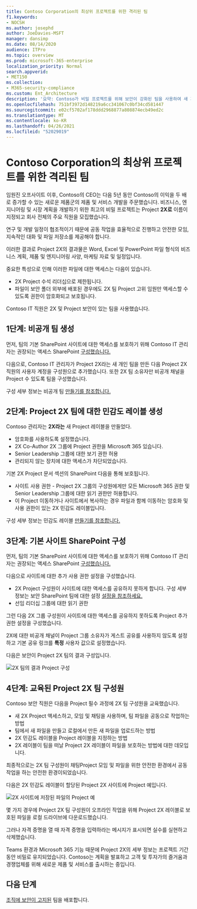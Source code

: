 ```yaml
---
title: Contoso Corporation의 최상위 프로젝트를 위한 격리된 팀
f1.keywords:
- NOCSH
ms.author: josephd
author: JoeDavies-MSFT
manager: dansimp
ms.date: 08/14/2020
audience: ITPro
ms.topic: overview
ms.prod: microsoft-365-enterprise
localization_priority: Normal
search.appverid:
- MET150
ms.collection:
- M365-security-compliance
ms.custom: Ent_Architecture
description: '요약: Contoso가 비밀 프로젝트를 위해 보안이 강화된 팀을 사용하여 새 제품 및 서비스 제품군을 개발하는 방법을 설명하는 방법을 설명하는 문서입니다.'
ms.openlocfilehash: 751bf3972d148219a6cc341067c0bf34cd581447
ms.sourcegitcommit: e02cf5702af178ddd2968877a808874ecb49ed2c
ms.translationtype: MT
ms.contentlocale: ko-KR
ms.lasthandoff: 04/26/2021
ms.locfileid: "52029019"
---
```

# <a name="isolated-team-for-a-top-secret-project-of-the-contoso-corporation"></a>Contoso Corporation의 최상위 프로젝트를 위한 격리된 팀

임원진 오프사이트 이후, Contoso의 CEO는 다음 5년 동안 Contoso의 이익을 두 배로 증가할 수 있는 새로운 제품군의 제품 및 서비스 개발을 주문했습니다. 비즈니스, 엔지니어링 및 시장 계획을 개발하기 위한 최고의 비밀 프로젝트는 Project **2X로** 이름이 지정되고 회사 전체의 주요 직원을 모집했습니다. 

연구 및 개발 일정이 협조적이기 때문에 공동 작업을 효율적으로 진행하고 안전한 모임, 지속적인 대화 및 파일 저장소를 제공해야 합니다.

이러한 결과로 Project 2X의 결과물은 Word, Excel 및 PowerPoint 파일 형식의 비즈니스 계획, 제품 및 엔지니어링 사양, 마케팅 자료 및 일정입니다. 

중요한 특성으로 인해 이러한 파일에 대한 액세스는 다음이 있습니다.

- 2X Project 수석 리더십으로 제한됩니다.
- 파일이 보안 폴더 외부에 배포된 경우에도 2X 팀 Project 고위 임원만 액세스할 수 있도록 권한이 암호화되고 보호됩니다.

Contoso IT 직원은 2X 및 Project 보안이 있는 팀을 사용했습니다. [](secure-teams-security-isolation.md)

## <a name="step-1-created-a-private-team"></a>1단계: 비공개 팀 생성

먼저, 팀의 기본 SharePoint 사이트에 대한 액세스를 보호하기 위해 Contoso IT 관리자는 권장되는 액세스 SharePoint [구성했습니다.](../security/office-365-security/sharepoint-file-access-policies.md)

다음으로, Contoso IT 관리자가 Project 2X라는 새 개인 팀을 만든 다음 Project 2X 직원의 사용자 계정을 구성원으로 추가했습니다. 또한 2X 팀 소유자만 비공개 채널을 Project 수 있도록 팀을 구성했습니다.

구성 세부 정보는 비공개 팀 [만들기를 참조합니다.](secure-teams-security-isolation.md#create-a-private-team)

## <a name="step-2-created-a-sensitivity-label-for-the-project-2x-team"></a>2단계: Project 2X 팀에 대한 민감도 레이블 생성

Contoso 관리자는 **2X라는** 새 Project 레이블을 만들었다.

- 암호화를 사용하도록 설정했습니다.
- 2X Co-Author 2X 그룹에 Project 권한을 Microsoft 365 있습니다.
- Senior Leadership 그룹에 대한 보기 권한 허용
- 관리되지 않는 장치에 대한 액세스가 차단되었습니다.

기본 2X Project 문서 섹션의 SharePoint 다음을 통해 보호됩니다. 

- 사이트 사용 권한 - Project 2X 그룹의 구성원에게만 모든 Microsoft 365 권한 및 Senior Leadership 그룹에 대한 읽기 권한만 허용합니다.
- 이 Project 이동하거나 사이트에서 복사하는 경우 파일과 함께 이동하는 암호화 및 사용 권한이 있는 2X 민감도 레이블입니다.

구성 세부 정보는 민감도 레이블 [만들기를 참조합니다.](secure-teams-security-isolation.md#create-a-sensitivity-label)

## <a name="step-3-configured-the-underlying-sharepoint-site"></a>3단계: 기본 사이트 SharePoint 구성

먼저, 팀의 기본 SharePoint 사이트에 대한 액세스를 보호하기 위해 Contoso IT 관리자는 권장되는 액세스 SharePoint [구성했습니다.](../security/office-365-security/sharepoint-file-access-policies.md)

다음으로 사이트에 대한 추가 사용 권한 설정을 구성했습니다.

- 2X Project 구성원이 사이트에 대한 액세스를 공유하지 못하게 합니다. 구성 세부 정보는 보안 SharePoint 팀에 대한 설정 [설정을 참조하세요.](secure-teams-security-isolation.md#sharepoint-settings)
- 선임 리더십 그룹에 대한 읽기 권한

그런 다음 2X 그룹 구성원이 사이트에 대한 액세스를 공유하지 못하도록 Project 추가 권한 설정을 구성했습니다. 

2X에 대한 비공개 채널이 Project 그룹 소유자가 게스트 공유를 사용하지 않도록 설정하고 기본 공유 링크를 **특정** 사용자 값으로 설정했습니다.

다음은 보안이 Project 2X 팀의 결과 구성입니다.

![2X 팀의 결과 Project 구성](../media/contoso-team-for-top-secret-project.png)

 ## <a name="step-4-trained-project-2x-team-members"></a>4단계: 교육된 Project 2X 팀 구성원

Contoso 보안 직원은 다음을 Project 필수 과정에 2X 팀 구성원을 교육했습니다.

- 새 2X Project 액세스하고, 모임 및 채팅을 사용하며, 팀 파일을 공동으로 작업하는 방법
- 팀에서 새 파일을 만들고 로컬에서 만든 새 파일을 업로드하는 방법
- 2X 민감도 레이블을 Project 레이블을 지정하는 방법
- 2X 레이블이 팀을 떠날 Project 2X 레이블이 파일을 보호하는 방법에 대한 데모입니다.

최종적으로는 2X 팀 구성원이 채팅Project 모임 및 파일을 위한 안전한 환경에서 공동 작업을 하는 안전한 환경이되었습니다.

다음은 2X 민감도 레이블이 할당된 Project 2X 사이트에 Project 예입니다.

![2X 사이트에 저장된 파일의 Project 예](../media/contoso-team-for-top-secret-project-example.png)

몇 가지 경우에 Project 2X 팀 구성원이 오프라인 작업을 위해 Project 2X 레이블로 보호된 파일을 로컬 드라이브에 다운로드했습니다. 

그러나 자격 증명을 열 때 자격 증명을 입력하라는 메시지가 표시되면 실수를 실현하고 삭제했습니다.

Teams 환경과 Microsoft 365 기능 때문에 Project 2X의 세부 정보는 프로젝트 기간 동안 비밀로 유지되었습니다. Contoso는 계획을 발표하고 고객 및 투자가의 즐거움과 경쟁업체를 위해 새로운 제품 및 서비스를 출시하는 중입니다.

## <a name="next-step"></a>다음 단계

[조직에 보안이 고지된](secure-teams-security-isolation.md) 팀을 배포합니다.

